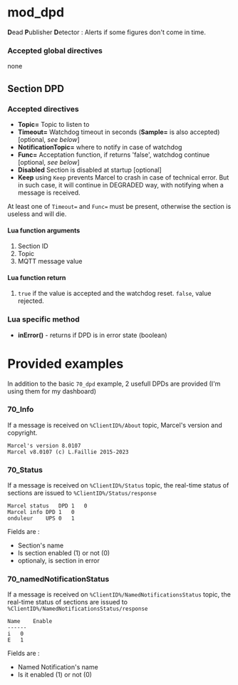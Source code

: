mod_dpd
====

**D**ead **P**ublisher **D**etector : Alerts if some figures don't come in time.

### Accepted global directives
none

## Section DPD

### Accepted directives

*  **Topic=** Topic to listen to
*  **Timeout=** Watchdog timeout in seconds (**Sample=** is also accepted)  [optional, *see below*]
*  **NotificationTopic=** where to notify in case of watchdog
*  **Func=** Acceptation function, if returns 'false', watchdog continue [optional, *see below*]
*  **Disabled** Section is disabled at startup [optional]
*  **Keep** using `Keep` prevents Marcel to crash in case of technical error. 
But in such case, it will continue in DEGRADED way, with notifying when a message is received.

At least one of `Timeout=` and `Func=` must be present, otherwise the section is useless and will die.

#### Lua function arguments

1. Section ID
2. Topic
3. MQTT message value

#### Lua function return

1. `true` if the value is accepted and the watchdog reset. `false`, value rejected.

### Lua specific method

* **inError()** - returns if DPD is in error state (boolean)

# Provided examples

In addition to the basic `70_dpd` example, 2 usefull DPDs are provided (I'm using them for my dashboard)

### 70_Info
If a message is received on `%ClientID%/About` topic, Marcel's version and copyright.
```
Marcel's version 8.0107
Marcel v8.0107 (c) L.Faillie 2015-2023
```
### 70_Status
If a message is received on `%ClientID%/Status` topic, the real-time status of sections are issued to `%ClientID%/Status/response`
```
Marcel status	DPD	1	0
Marcel info	DPD	1	0
onduleur	UPS	0	1
```

Fields are :

- Section's name
- Is section enabled (1) or not (0)
- optionaly, is section in error

### 70_namedNotificationStatus
If a message is received on `%ClientID%/NamedNotificationsStatus` topic, the real-time status of sections are issued to `%ClientID%/NamedNotificationsStatus/response`
```
Name	Enable
------
i	0
E	1
```

Fields are :

- Named Notification's name
- Is it enabled (1) or not (0)
